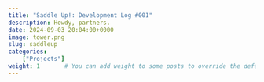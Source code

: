 ```yaml
---
title: "Saddle Up!: Development Log #001"
description: Howdy, partners.
date: 2024-09-03 20:04:00+0000
image: tower.png
slug: saddleup
categories:
    ["Projects"]
weight: 1       # You can add weight to some posts to override the default sorting (date descending)
---
```

